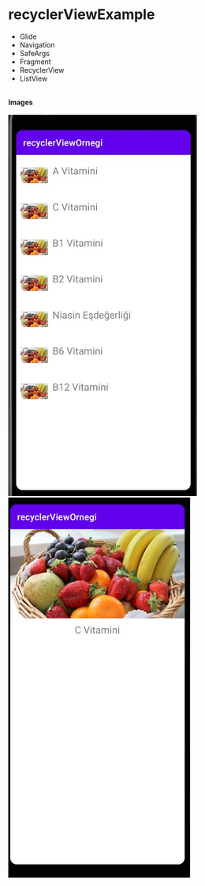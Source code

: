 # recyclerViewExample

<ul>
  <li>Glide</li>
  <li>Navigation</li>
  <li>SafeArgs</li>
  <li>Fragment</li>
  <li>RecyclerView</li>
  <li>ListView</li>
</ul>



<br />
<b> Images </b>
<br /><br />
<img src="https://raw.githubusercontent.com/sinanercetin/recyclerViewExample/master/images/recyclerview-image-1.JPG">
<img src="https://raw.githubusercontent.com/sinanercetin/recyclerViewExample/master/images/recyclerview-image-2.JPG">
